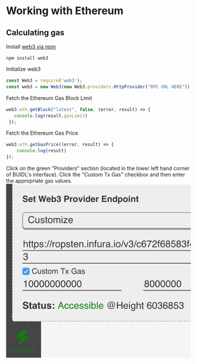 # Working with Ethereum

## Calculating gas
Install [web3 via npm](https://www.npmjs.com/package/web3)
```
npm install web3
```
Initialize web3
```javascript
const Web3 = require('web3');
const web3 = new Web3(new Web3.providers.HttpProvider("RPC URL HERE"));
```
Fetch the Ethereum Gas Block Limit
```javascript
web3.eth.getBlock("latest", false, (error, result) => {
   console.log(result.gasLimit)
 });
 ```
Fetch the Ethereum Gas Price
```javascript
web3.eth.getGasPrice((error, result) => {
	console.log(result)
});
```
Click on the green "Providers" section (located in the lower left hand corner of BUIDL's interface). Click the "Custom Tx Gas" checkbox and then enter the appropriate gas values.
![](../.gitbook/assets/buidl-working_with_ethereum-01.png)

